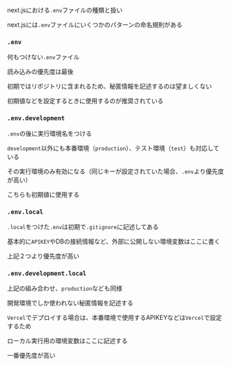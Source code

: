 next.jsにおける`.env`ファイルの種類と扱い

next.jsには`.env`ファイルにいくつかのパターンの命名規則がある

### `.env`

何もつけない`.env`ファイル

読み込みの優先度は最後

初期ではリポジトリに含まれるため、秘匿情報を記述するのは望ましくない

初期値などを設定するときに使用するのが推奨されている

### `.env.development`

`.env`の後に実行環境名をつける

`development`以外にも本番環境（`production`）、テスト環境（`test`）も対応している

その実行環境のみ有効になる（同じキーが設定されていた場合、`.env`より優先度が高い）

こちらも初期値に使用する

### `.env.local`

`.local`をつけた`.env`は初期で`.gitignore`に記述してある

基本的に`APIKEY`やDBの接続情報など、外部に公開しない環境変数はここに書く

上記２つより優先度が高い

### `.env.development.local`

上記の組み合わせ、`production`なども同様

開発環境でしか使われない秘匿情報を記述する

`Vercel`でデプロイする場合は、本番環境で使用するAPIKEYなどは`Vercel`で設定するため

ローカル実行用の環境変数はここに記述する

一番優先度が高い
